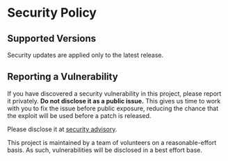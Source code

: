 # Security Policy

## Supported Versions

Security updates are applied only to the latest release.

## Reporting a Vulnerability

If you have discovered a security vulnerability in this project, please report it privately. **Do not disclose it as a public issue.** This gives us time to work with you to fix the issue before public exposure, reducing the chance that the exploit will be used before a patch is released.

Please disclose it at [security advisory](https://github.com/Neargye/magic_enum/security/advisories/new).

This project is maintained by a team of volunteers on a reasonable-effort basis. As such, vulnerabilities will be disclosed in a best effort base.
